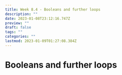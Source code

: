 ```yaml
---
title: Week 8.4 - Booleans and further loops
description: ""
date: 2023-01-08T23:12:16.747Z
preview: ""
draft: false
tags: ""
categories: ""
lastmod: 2023-01-09T01:27:08.384Z
---
```

# Booleans and further loops